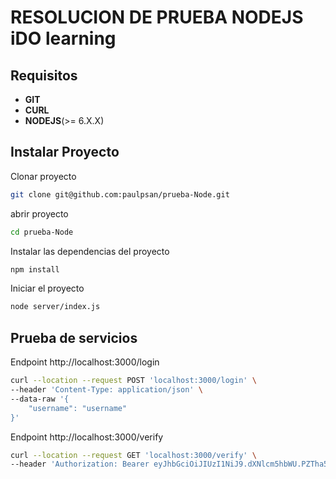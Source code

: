 # RESOLUCION DE PRUEBA NODEJS iDO learning

## Requisitos

- **GIT**
- **CURL**
- **NODEJS**(>= 6.X.X)

## Instalar Proyecto

Clonar proyecto

```bash
git clone git@github.com:paulpsan/prueba-Node.git
```

abrir proyecto

```bash
cd prueba-Node
```

Instalar las dependencias del proyecto

```bash
npm install
```

Iniciar el proyecto

```bash
node server/index.js
```

## Prueba de servicios

Endpoint http://localhost:3000/login

```bash
curl --location --request POST 'localhost:3000/login' \
--header 'Content-Type: application/json' \
--data-raw '{
    "username": "username"
}'
```

Endpoint http://localhost:3000/verify

```bash
curl --location --request GET 'localhost:3000/verify' \
--header 'Authorization: Bearer eyJhbGciOiJIUzI1NiJ9.dXNlcm5hbWU.PZTha5Ji2EvpSvkl_METjv7HvUUdrevykZKGipM1h7A'
```
